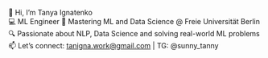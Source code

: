 👋 Hi, I’m Tanya Ignatenko  
💻 ML Engineer
🌱 Mastering ML and Data Science @ Freie Universität Berlin  
🔍 Passionate about NLP, Data Science and solving real-world ML problems  
📫 Let’s connect: tanigna.work@gmail.com | TG: @sunny_tanny   



<!--
**TanyaIgnatenko/TanyaIgnatenko** is a ✨ _special_ ✨ repository because its `README.md` (this file) appears on your GitHub profile.

Here are some ideas to get you started:

- 🔭 I’m currently working on ...
- 🌱 I’m currently learning ...
- 👯 I’m looking to collaborate on ...
- 🤔 I’m looking for help with ...
- 💬 Ask me about ...
- 📫 How to reach me: ...
- 😄 Pronouns: ...
- ⚡ Fun fact: ...
-->
